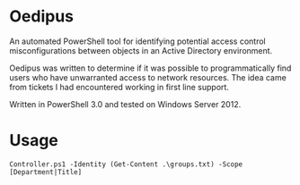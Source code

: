 # Oedipus
An automated PowerShell tool for identifying potential access control misconfigurations between objects in an Active Directory environment.

Oedipus was written to determine if it was possible to programmatically find users who have unwarranted access to network resources. The idea came from tickets I had encountered working in first line support.

Written in PowerShell 3.0 and tested on Windows Server 2012.

# Usage

```
Controller.ps1 -Identity (Get-Content .\groups.txt) -Scope [Department|Title]
```
